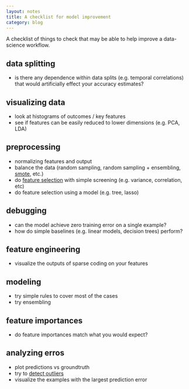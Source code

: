 ```yaml
---
layout: notes
title: A checklist for model improvement
category: blog
---
```


A checklist of things to check that may be able to help improve a data-science workflow.

## data splitting

- is there any dependence within data splits (e.g. temporal correlations) that would artificially effect your accuracy estimates?

## visualizing data

- look at histograms of outcomes / key features
- see if features can be easily reduced to lower dimensions (e.g. PCA, LDA)

## preprocessing

- normalizing features and output
- balance the data (random sampling, random sampling + ensembling, [smote](https://jair.org/index.php/jair/article/view/10302), etc.)
- do [feature selection](https://scikit-learn.org/stable/modules/feature_selection.html) with simple screening (e.g. variance, correlation, etc)
- do feature selection using a model (e.g. tree, lasso)

## debugging

- can the model achieve zero training error on a single example?
- how do simple baselines (e.g. linear models, decision trees) perform?

## feature engineering

- visualize the outputs of sparse coding on your features

## modeling

- try simple rules to cover most of the cases
- try ensembling

## feature importances

- do feature importances match what you would expect?

## analyzing erros

- plot predictions vs groundtruth
- try to [detect outliers](https://scikit-learn.org/stable/modules/outlier_detection.html)
- visualize the examples with the largest prediction error
